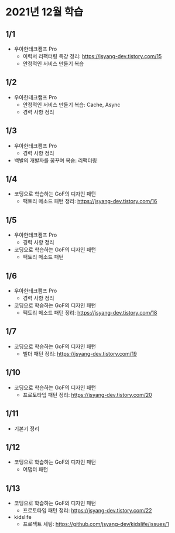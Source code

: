 # 2021년 12월 학습

## 1/1

- 우아한테크캠프 Pro
  - 이력서 리팩터링 특강 정리: <https://jsyang-dev.tistory.com/15>
  - 안정적인 서비스 만들기 복습

## 1/2

- 우아한테크캠프 Pro
  - 안정적인 서비스 만들기 복습: Cache, Async
  - 경력 사항 정리

## 1/3

- 우아한테크캠프 Pro
  - 경력 사항 정리
- 백발의 개발자를 꿈꾸며 복습: 리팩터링

## 1/4

- 코딩으로 학습하는 GoF의 디자인 패턴
  - 팩토리 메소드 패턴 정리: <https://jsyang-dev.tistory.com/16>

## 1/5

- 우아한테크캠프 Pro
  - 경력 사항 정리
- 코딩으로 학습하는 GoF의 디자인 패턴
  - 팩토리 메소드 패턴

## 1/6

- 우아한테크캠프 Pro
  - 경력 사항 정리
- 코딩으로 학습하는 GoF의 디자인 패턴
  - 팩토리 메소드 패턴 정리: <https://jsyang-dev.tistory.com/18>

## 1/7

- 코딩으로 학습하는 GoF의 디자인 패턴
  - 빌더 패턴 정리: <https://jsyang-dev.tistory.com/19>

## 1/10

- 코딩으로 학습하는 GoF의 디자인 패턴
  - 프로토타입 패턴 정리: <https://jsyang-dev.tistory.com/20>

## 1/11

- 기본기 정리

## 1/12

- 코딩으로 학습하는 GoF의 디자인 패턴
  - 어댑터 패턴

## 1/13

- 코딩으로 학습하는 GoF의 디자인 패턴
  - 프로토타입 패턴 정리: <https://jsyang-dev.tistory.com/22>
- kidslife
  - 프로젝트 세팅: <https://github.com/jsyang-dev/kidslife/issues/1>
